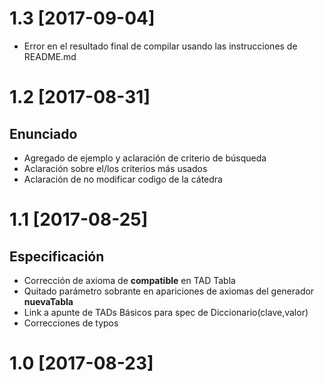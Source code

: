# 1.3 [2017-09-04]
- Error en el resultado final de compilar usando las instrucciones de README.md

# 1.2 [2017-08-31]
## Enunciado
- Agregado de ejemplo y aclaración de criterio de búsqueda
- Aclaración sobre el/los criterios más usados
- Aclaración de no modificar codigo de la cátedra

# 1.1 [2017-08-25]
## Especificación
- Corrección de axioma de **compatible** en TAD Tabla
- Quitado parámetro sobrante en apariciones de axiomas del generador **nuevaTabla**
- Link a apunte de TADs Básicos para spec de Diccionario(clave,valor)
- Correcciones de typos 
# 1.0 [2017-08-23]
